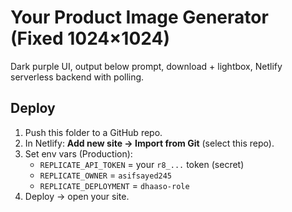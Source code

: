 # Your Product Image Generator (Fixed 1024×1024)

Dark purple UI, output below prompt, download + lightbox, Netlify serverless backend with polling.

## Deploy
1. Push this folder to a GitHub repo.
2. In Netlify: **Add new site → Import from Git** (select this repo).
3. Set env vars (Production):
   - `REPLICATE_API_TOKEN` = your `r8_...` token (secret)
   - `REPLICATE_OWNER` = `asifsayed245`
   - `REPLICATE_DEPLOYMENT` = `dhaaso-role`
4. Deploy → open your site.
